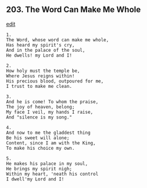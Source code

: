 
## 203.  The Word Can Make Me Whole
[edit](https://docs.google.com/document/d/1uHNhIdaAaH2YitFlPlUVWspX_zXr-Sgb/edit?mode=html)




    1.
    The Word, whose word can make me whole, 
    Has heard my spirit's cry, 
    And in the palace of the soul, 
    He dwells! my Lord and I! 

    2.
    How holy must the temple be, 
    Where Jesus reigns within! 
    His precious blood, outpoured for me, 
    I trust to make me clean. 

    3.
    And he is come! To whom the praise, 
    The joy of heaven, belong; 
    My face I veil, my hands I raise, 
    And "silence is my song." 

    4.
    And now to me the gladdest thing 
    Be his sweet will alone; 
    Content, since I am with the King, 
    To make his choice my own. 

    5.
    He makes his palace in my soul, 
    He brings my spirit nigh; 
    Within my heart, 'neath his control 
    I dwell'my Lord and I!
